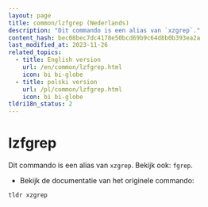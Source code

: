 ```yaml
---
layout: page
title: common/lzfgrep (Nederlands)
description: "Dit commando is een alias van `xzgrep`."
content_hash: bec08bec7dc4178e50bcd69b9c64d8b0b393ea2a
last_modified_at: 2023-11-26
related_topics:
  - title: English version
    url: /en/common/lzfgrep.html
    icon: bi bi-globe
  - title: polski version
    url: /pl/common/lzfgrep.html
    icon: bi bi-globe
tldri18n_status: 2
---
```

# lzfgrep

Dit commando is een alias van `xzgrep`.
Bekijk ook: `fgrep`.

- Bekijk de documentatie van het originele commando:

`tldr xzgrep`
